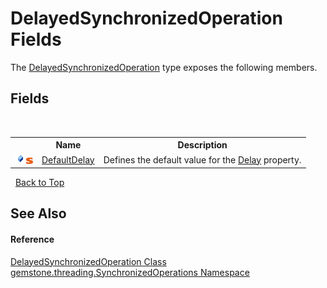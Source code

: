 # DelayedSynchronizedOperation Fields
 

The <a href="28e0b57f-adc8-4eea-1418-a1cc460308e6">DelayedSynchronizedOperation</a> type exposes the following members.


## Fields
&nbsp;<table><tr><th></th><th>Name</th><th>Description</th></tr><tr><td>![Public field](media/pubfield.gif "Public field")![Static member](media/static.gif "Static member")</td><td><a href="ca08ef50-152b-8df1-5530-7427288b70a1">DefaultDelay</a></td><td>
Defines the default value for the <a href="83c3e327-ca09-1869-ca67-1d37520959ba">Delay</a> property.</td></tr></table>&nbsp;
<a href="#delayedsynchronizedoperation-fields">Back to Top</a>

## See Also


#### Reference
<a href="28e0b57f-adc8-4eea-1418-a1cc460308e6">DelayedSynchronizedOperation Class</a><br /><a href="1f40f322-ebc7-b97d-11c0-ccf540bd3b46">gemstone.threading.SynchronizedOperations Namespace</a><br />